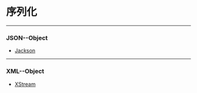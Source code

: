 # 序列化  
---  
### JSON--Object 
* [Jackson](https://github.com/FasterXML/jackson-databind)

--- 
### XML--Object  
* [XStream](https://github.com/x-stream/xstream)
